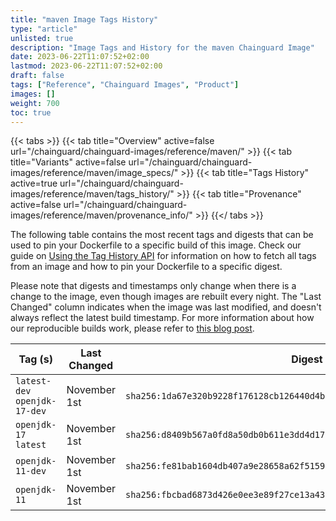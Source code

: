 ```yaml
---
title: "maven Image Tags History"
type: "article"
unlisted: true
description: "Image Tags and History for the maven Chainguard Image"
date: 2023-06-22T11:07:52+02:00
lastmod: 2023-06-22T11:07:52+02:00
draft: false
tags: ["Reference", "Chainguard Images", "Product"]
images: []
weight: 700
toc: true
---
```


{{< tabs >}}
{{< tab title="Overview" active=false url="/chainguard/chainguard-images/reference/maven/" >}}
{{< tab title="Variants" active=false url="/chainguard/chainguard-images/reference/maven/image_specs/" >}}
{{< tab title="Tags History" active=true url="/chainguard/chainguard-images/reference/maven/tags_history/" >}}
{{< tab title="Provenance" active=false url="/chainguard/chainguard-images/reference/maven/provenance_info/" >}}
{{</ tabs >}}

The following table contains the most recent tags and digests that can be used to pin your Dockerfile to a specific build of this image. Check our guide on [Using the Tag History API](/chainguard/chainguard-images/using-the-tag-history-api/) for information on how to fetch all tags from an image and how to pin your Dockerfile to a specific digest.

Please note that digests and timestamps only change when there is a change to the image, even though images are rebuilt every night. The "Last Changed" column indicates when the image was last modified, and doesn't always reflect the latest build timestamp. For more information about how our reproducible builds work, please refer to [this blog post](https://www.chainguard.dev/unchained/reproducing-chainguards-reproducible-image-builds).

| Tag (s)                        | Last Changed | Digest                                                                    |
|--------------------------------|--------------|---------------------------------------------------------------------------|
|  `latest-dev` `openjdk-17-dev` | November 1st | `sha256:1da67e320b9228f176128cb126440d4b1f60a843b5aad869c9f659e7638c898c` |
|  `openjdk-17` `latest`         | November 1st | `sha256:d8409b567a0fd8a50db0b611e3dd4d17da8d286babf8c88701e65e22e89c6876` |
|  `openjdk-11-dev`              | November 1st | `sha256:fe81bab1604db407a9e28658a62f51594f93d03aebe111afe1f0d284ab99878f` |
|  `openjdk-11`                  | November 1st | `sha256:fbcbad6873d426e0ee3e89f27ce13a436565da96c49a6e7e2efb4af65a05a370` |


